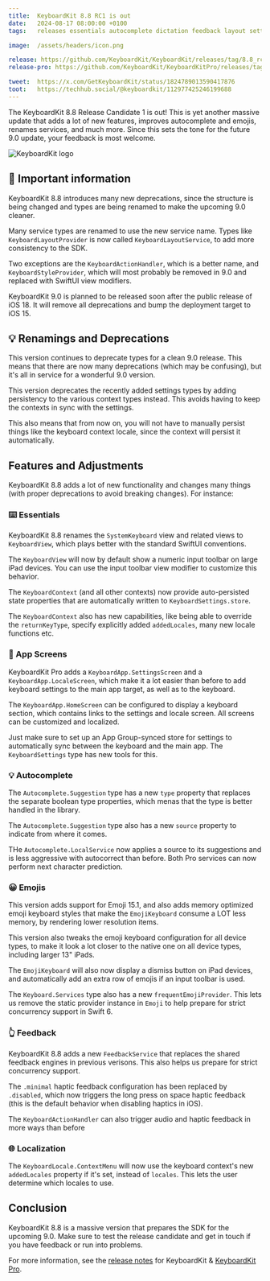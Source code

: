 ```yaml
---
title:  KeyboardKit 8.8 RC1 is out
date:   2024-08-17 08:00:00 +0100
tags:   releases essentials autocomplete dictation feedback layout settings pro

image:  /assets/headers/icon.png

release: https://github.com/KeyboardKit/KeyboardKit/releases/tag/8.8_rc1
release-pro: https://github.com/KeyboardKit/KeyboardKitPro/releases/tag/8.8_rc1

tweet:  https://x.com/GetKeyboardKit/status/1824789013590417876
toot:   https://techhub.social/@keyboardkit/112977425246199688
---
```


The KeyboardKit 8.8 Release Candidate 1 is out! This is yet another massive update that adds a lot of new features, improves autocomplete and emojis, renames services, and much more. Since this sets the tone for the future 9.0 update, your feedback is most welcome.

![KeyboardKit logo]({{page.image}})


## 🚨 Important information

KeyboardKit 8.8 introduces many new deprecations, since the structure is being changed and types are being renamed to make the upcoming 9.0 cleaner.

Many service types are renamed to use the new service name. Types like `KeyboardLayoutProvider` is now called `KeyboardLayoutService`, to add more consistency to the SDK.

Two exceptions are the `KeyboardActionHandler`, which is a better name, and `KeyboardStyleProvider`, which will most probably be removed in 9.0 and replaced with SwiftUI view modifiers.

KeyboardKit 9.0 is planned to be released soon after the public release of iOS 18. It will remove all deprecations and bump the deployment target to iOS 15.


## 💡 Renamings and Deprecations

This version continues to deprecate types for a clean 9.0 release. This means that there are now many deprecations (which may be confusing), but it's all in service for a wonderful 9.0 version.

This version deprecates the recently added settings types by adding persistency to the various context types instead. This avoids having to keep the contexts in sync with the settings.

This also means that from now on, you will not have to manually persist things like the keyboard context locale, since the context will persist it automatically.


## Features and Adjustments

KeyboardKit 8.8 adds a lot of new functionality and changes many things (with proper deprecations to avoid breaking changes). For instance:

### ⌨️ Essentials

KeyboardKit 8.8 renames the `SystemKeyboard` view and related views to `KeyboardView`, which plays better with the standard SwiftUI conventions.

The `KeyboardView` will now by default show a numeric input toolbar on large iPad devices. You can use the input toolbar view modifier to customize this behavior.

The `KeyboardContext` (and all other contexts) now provide auto-persisted state properties that are automatically written to `KeyboardSettings.store`.

The `KeyboardContext` also has new capabilities, like being able to override the `returnKeyType`, specify explicitly added `addedLocales`, many new locale functions etc.


### 📱 App Screens

KeyboardKit Pro adds a `KeyboardApp.SettingsScreen` and a `KeyboardApp.LocaleScreen`, which make it a lot easier than before to add keyboard settings to the main app target, as well as to the keyboard.

The `KeyboardApp.HomeScreen` can be configured to display a keyboard section, which contains links to the settings and locale screen. All screens can be customized and localized.

Just make sure to set up an App Group-synced store for settings to automatically sync between the keyboard and the main app. The `KeyboardSettings` type has new tools for this.

### 💡 Autocomplete

The `Autocomplete.Suggestion` type has a new `type` property that replaces the separate boolean type properties, which menas that the type is better handled in the library.

The `Autocomplete.Suggestion` type also has a new `source` property to indicate from where it comes.

THe `Autocomplete.LocalService` now applies a source to its suggestions and is less aggressive with autocorrect than before. Both Pro services can now perform next character prediction.

### 😀 Emojis

This version adds support for Emoji 15.1, and also adds memory optimized emoji keyboard styles that make the `EmojiKeyboard` consume a LOT less memory, by rendering lower resolution items. 

This version also tweaks the emoji keyboard configuration for all device types, to make it look a lot closer to the native one on all device types, including larger 13" iPads.

The `EmojiKeyboard` will also now display a dismiss button on iPad devices, and automatically add an extra row of emojis if an input toolbar is used.

The `Keyboard.Services` type also has a new `frequentEmojiProvider`. This lets us remove the static provider instance in `Emoji` to help prepare for strict concurrency support in Swift 6.

### 👆 Feedback

KeyboardKit 8.8 adds a new `FeedbackService` that replaces the shared feedback engines in previous verisons. This also helps us prepare for strict concurrency support.

The `.minimal` haptic feedback configuration has been replaced by `.disabled`, which now triggers the long press on space haptic feedback (this is the default behavior when disabling haptics in iOS).

The `KeyboardActionHandler` can also trigger audio and haptic feedback in more ways than before

### 🌐 Localization

The `KeyboardLocale.ContextMenu` will now use the keyboard context's new `addedLocales` property if it's set, instead of `locales`. This lets the user determine which locales to use.


## Conclusion

KeyboardKit 8.8 is a massive version that prepares the SDK for the upcoming 9.0. Make sure to test the release candidate and get in touch if you have feedback or run into problems.

For more information, see the [release notes]({{page.release}}) for KeyboardKit & [KeyboardKit Pro]({{page.release-pro}}).